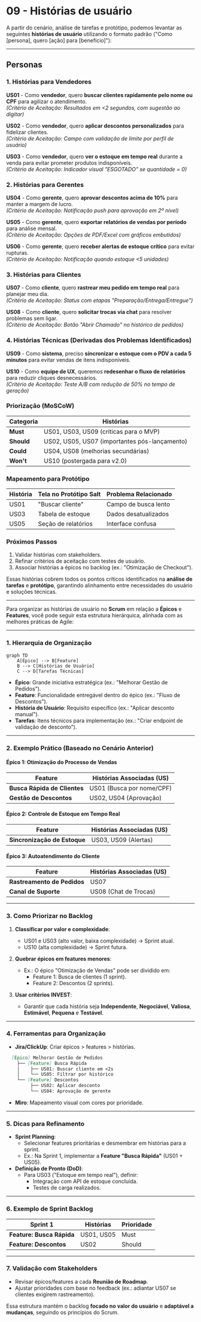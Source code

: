 # 09 - **Histórias de usuário** 

A partir do cenário, análise de tarefas e protótipo, podemos levantar as seguintes **histórias de usuário** utilizando o formato padrão ("Como [persona], quero [ação] para [benefício]"):

---

## **Personas**

### **1. Histórias para Vendedores**  

**US01** - Como **vendedor**, quero **buscar clientes rapidamente pelo nome ou CPF** para agilizar o atendimento.  
*(Critério de Aceitação: Resultados em <2 segundos, com sugestão ao digitar)*  

**US02** - Como **vendedor**, quero **aplicar descontos personalizados** para fidelizar clientes.  
*(Critério de Aceitação: Campo com validação de limite por perfil de usuário)*  

**US03** - Como **vendedor**, quero **ver o estoque em tempo real** durante a venda para evitar prometer produtos indisponíveis.  
*(Critério de Aceitação: Indicador visual "ESGOTADO" se quantidade = 0)*  

### **2. Histórias para Gerentes**  

**US04** - Como **gerente**, quero **aprovar descontos acima de 10%** para manter a margem de lucro.  
*(Critério de Aceitação: Notificação push para aprovação em 2º nível)*  

**US05** - Como **gerente**, quero **exportar relatórios de vendas por período** para análise mensal.  
*(Critério de Aceitação: Opções de PDF/Excel com gráficos embutidos)*  

**US06** - Como **gerente**, quero **receber alertas de estoque crítico** para evitar rupturas.  
*(Critério de Aceitação: Notificação quando estoque <5 unidades)*  

### **3. Histórias para Clientes**  

**US07** - Como **cliente**, quero **rastrear meu pedido em tempo real** para planejar meu dia.  
*(Critério de Aceitação: Status com etapas "Preparação/Entrega/Entregue")*  

**US08** - Como **cliente**, quero **solicitar trocas via chat** para resolver problemas sem ligar.  
*(Critério de Aceitação: Botão "Abrir Chamado" no histórico de pedidos)*  

### **4. Histórias Técnicas (Derivadas dos Problemas Identificados)**  

**US09** - Como **sistema**, preciso **sincronizar o estoque com o PDV a cada 5 minutos** para evitar vendas de itens indisponíveis.  

**US10** - Como **equipe de UX**, queremos **redesenhar o fluxo de relatórios** para reduzir cliques desnecessários.  
*(Critério de Aceitação: Teste A/B com redução de 50% no tempo de geração)*  

### **Priorização (MoSCoW)**  

| Categoria | Histórias                          |  
|-----------|------------------------------------|  
| **Must**  | US01, US03, US09 (críticas para o MVP) |  
| **Should**| US02, US05, US07 (importantes pós-lançamento) |  
| **Could** | US04, US08 (melhorias secundárias) |  
| **Won't** | US10 (postergada para v2.0)        |  

### **Mapeamento para Protótipo**  

| História | Tela no Protótipo Salt | Problema Relacionado |  
|----------|------------------------|----------------------|  
| US01     | "Buscar cliente"       | Campo de busca lento |  
| US03     | Tabela de estoque      | Dados desatualizados |  
| US05     | Seção de relatórios    | Interface confusa    |  

### **Próximos Passos**  

1. Validar histórias com stakeholders.  
2. Refinar critérios de aceitação com testes de usuário.  
3. Associar histórias a épicos no backlog (ex.: "Otimização de Checkout").  

Essas histórias cobrem todos os pontos críticos identificados na **análise de tarefas** e **protótipo**, garantindo alinhamento entre necessidades do usuário e soluções técnicas.

---

Para organizar as histórias de usuário no **Scrum** em relação a **Épicos** e **Features**, você pode seguir esta estrutura hierárquica, alinhada com as melhores práticas de Agile:

---

### **1. Hierarquia de Organização**  

```mermaid
graph TD
    A[Épico] --> B[Feature]
    B --> C[Histórias de Usuário]
    C --> D[Tarefas Técnicas]
```

- **Épico**: Grande iniciativa estratégica (ex.: "Melhorar Gestão de Pedidos").  
- **Feature**: Funcionalidade entregável dentro do épico (ex.: "Fluxo de Descontos").  
- **História de Usuário**: Requisito específico (ex.: "Aplicar desconto manual").  
- **Tarefas**: Itens técnicos para implementação (ex.: "Criar endpoint de validação de desconto").  

---

### **2. Exemplo Prático (Baseado no Cenário Anterior)**  

#### **Épico 1: Otimização do Processo de Vendas**  

| Feature                      | Histórias Associadas (US)  |  
|------------------------------|---------------------------|  
| **Busca Rápida de Clientes** | US01 (Busca por nome/CPF) |  
| **Gestão de Descontos**      | US02, US04 (Aprovação)    |  

#### **Épico 2: Controle de Estoque em Tempo Real**  

| Feature                      | Histórias Associadas (US)  |  
|------------------------------|---------------------------|  
| **Sincronização de Estoque** | US03, US09 (Alertas)      |  

#### **Épico 3: Autoatendimento do Cliente**  

| Feature                      | Histórias Associadas (US)  |  
|------------------------------|---------------------------|  
| **Rastreamento de Pedidos**  | US07                      |  
| **Canal de Suporte**         | US08 (Chat de Trocas)     |  

---

### **3. Como Priorizar no Backlog**  

1. **Classificar por valor e complexidade**:  
   - US01 e US03 (alto valor, baixa complexidade) → Sprint atual.  
   - US10 (alta complexidade) → Sprint futura.  

2. **Quebrar épicos em features menores**:  
   - Ex.: O épico "Otimização de Vendas" pode ser dividido em:  
     - Feature 1: Busca de clientes (1 sprint).  
     - Feature 2: Descontos (2 sprints).  

3. **Usar critérios INVEST**:  
   - Garantir que cada história seja **Independente**, **Negociável**, **Valiosa**, **Estimável**, **Pequena** e **Testável**.  

---

### **4. Ferramentas para Organização**  

- **Jira/ClickUp**: Criar épicos > features > histórias.  

```markdown
  [Épico] Melhorar Gestão de Pedidos  
    ├── [Feature] Busca Rápida  
    │    ├── US01: Buscar cliente em <2s  
    │    └── US05: Filtrar por histórico  
    └── [Feature] Descontos  
         ├── US02: Aplicar desconto  
         └── US04: Aprovação de gerente  
```  

- **Miro**: Mapeamento visual com cores por prioridade.  

---

### **5. Dicas para Refinamento**  

- **Sprint Planning**:  
  - Selecionar features prioritárias e desmembrar em histórias para a sprint.  
  - Ex.: Na Sprint 1, implementar a **Feature "Busca Rápida"** (US01 + US05).  
- **Definição de Pronto (DoD)**:  
  - Para US03 ("Estoque em tempo real"), definir:  
    - Integração com API de estoque concluída.  
    - Testes de carga realizados.  

---

### **6. Exemplo de Sprint Backlog**  

| Sprint 1 | Histórias | Prioridade |  
|----------|-----------|------------|  
| **Feature: Busca Rápida** | US01, US05 | Must |  
| **Feature: Descontos**    | US02      | Should |  

---

### **7. Validação com Stakeholders**  

- Revisar épicos/features a cada **Reunião de Roadmap**.  
- Ajustar prioridades com base no feedback (ex.: adiantar US07 se clientes exigirem rastreamento).  

Essa estrutura mantém o backlog **focado no valor do usuário** e **adaptável a mudanças**, seguindo os princípios do Scrum.
